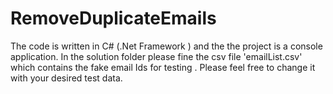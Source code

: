 # RemoveDuplicateEmails
The code is written in C# (.Net Framework ) and the the project is a console application.
In the solution folder please fine the csv file 'emailList.csv' which contains the fake email Ids for testing . 
Please feel free to change it with your desired test data.

